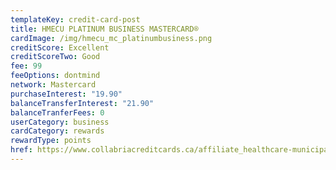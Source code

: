 ```yaml
---
templateKey: credit-card-post
title: HMECU PLATINUM BUSINESS MASTERCARD®
cardImage: /img/hmecu_mc_platinumbusiness.png
creditScore: Excellent
creditScoreTwo: Good
fee: 99
feeOptions: dontmind
network: Mastercard
purchaseInterest: "19.90"
balanceTransferInterest: "21.90"
balanceTranferFees: 0
userCategory: business
cardCategory: rewards
rewardType: points
href: https://www.collabriacreditcards.ca/affiliate_healthcare-municipal-employees-credit-union/business-cards/pc82/card_national-platinum-business-mastercard
---
```

